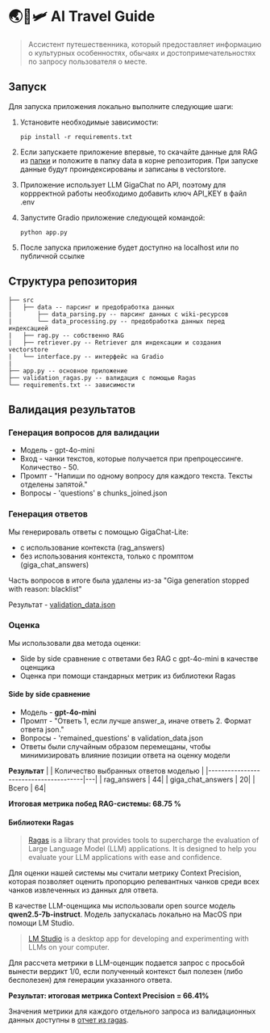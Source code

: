 # 🌏🧳🛩️  AI Travel Guide
> Ассистент путешественника, который предоставляет информацию о культурных особенностях, обычаях и достопримечательностях по запросу пользователя о месте.

## Запуск

Для запуска приложения локально выполните следующие шаги:

1. Установите необходимые зависимости:
   ```
   pip install -r requirements.txt
   ```

2. Если запускаете приложение впервые, то скачайте данные для RAG из [папки](https://drive.google.com/drive/folders/1dhHJ3O13BXpIk2hqkezMwfl7fUVgGgsy?usp=sharing) и положите в папку data в корне репозитория. При запуске данные будут проиндексированы и записаны в vectorstore.

3. Приложение использует LLM GigaChat по API, поэтому для коррректной работы необходимо добавить ключ API_KEY в файл .env

4. Запустите Gradio приложение следующей командой:
   ```
   python app.py
   ```

5. После запуска приложение будет доступно на localhost или по публичной ссылке

## Структура репозитория
```
├── src
│   ├── data -- парсинг и предобработка данных
|       ├── data_parsing.py -- парсинг данных с wiki-ресурсов
|       └── data_processing.py -- предобработка данных перед индексацией
|   ├── rag.py -- собственно RAG
|   ├── retriever.py -- Retriever для индексации и создания vectorstore
|   └── interface.py -- интерфейс на Gradio
|
├── app.py -- основное приложение
├── validation_ragas.py -- валидация с помощью Ragas
└── requirements.txt -- зависимости
```

## Валидация результатов

### Генерация вопросов для валидации

- Модель - gpt-4o-mini
- Вход - чанки текстов, которые получается при препроцессинге. Количество - 50.
- Промпт - "Напиши по одному вопросу для каждого текста. Тексты отделены запятой."
- Вопросы - 'questions' в chunks_joined.json

### Генерация ответов

Мы генерироваль ответы c помощью GigaChat-Lite:

   - с использование контекста (rag_answers)
   - без использования контекста, только с промптом (giga_chat_answers)

Часть вопросов в итоге была удалены из-за "Giga generation stopped with reason: blacklist"

Результат - [validation_data.json](https://drive.google.com/file/d/1suoyveha2bU3QqWdSGKeVMl6pP7M7kXy/view?usp=sharing)

### Оценка

Мы использовали два метода оценки:

- Side by side сравнение с ответами без RAG с gpt-4o-mini в качестве оценщика
- Оценка при помощи стандарных метрик из библиотеки Ragas

#### Side by side сравнение

- Модель - **gpt-4o-mini**
- Промпт - "Ответь 1, если лучше answer_a, иначе ответь 2. Формат ответа json."
- Вопросы - 'remained_questions' в validation_data.json
- Ответы были случайным образом перемещаны, чтобы минимизировать влияние позиции ответа на оценку модели

**Результат**
|  |  Количество выбранных ответов моделью |
|---------------------------------------|---|
| rag_answers                           | 44|
| giga_chat_answers                     | 20|
| Всего                                 | 64|

**Итоговая метрика побед RAG-системы: 68.75 %**

#### Библиотеки Ragas

> [Ragas](https://docs.ragas.io/en/stable/) is a library that provides tools to supercharge the evaluation of Large Language Model (LLM) applications. It is designed to help you evaluate your LLM applications with ease and confidence.

Для оценки нашей системы мы считали метрику Context Precision, которая позволяет оценить пропорцию релевантных чанков среди всех чанков извлеченных из данных для ответа.

В качестве LLM-оценщика мы использовали open source модель **qwen2.5-7b-instruct**. Модель запускалась локально на MacOS при помощи LM Studio.

> [LM Studio](https://lmstudio.ai/docs) is a desktop app for developing and experimenting with LLMs on your computer.

Для рассчета метрики в LLM-оценщик подается запрос с просьбой вынести вердикт 1/0, если полученный контекст был полезен (либо бесполезен) для генерации указанного ответа.

**Результат: итоговая метрика Context Precision = 66.41%**

Значения метрики для каждого отдельного запроса из валидационных данных доступны в [отчет из ragas](https://drive.google.com/file/d/1dXX-BAnEgnis0Ow8I7g6Kptdpf6zDk0Q/view?usp=sharing).
